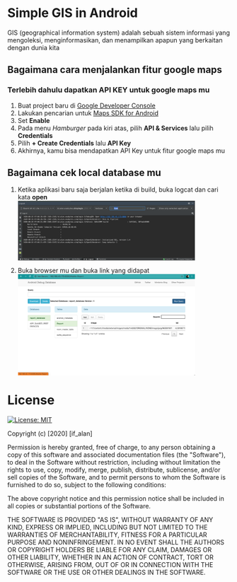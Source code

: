 # Simple GIS in Android

GIS (geographical information system) adalah sebuah sistem informasi yang mengoleksi, menginformasikan, dan menampilkan  apapun yang berkaitan dengan dunia kita

## Bagaimana cara menjalankan fitur google maps

### Terlebih dahulu dapatkan API KEY untuk google maps mu

1. Buat project baru di [Google Developer Console](console.developers.google.com)
2. Lakukan pencarian untuk [Maps SDK for Android](https://console.developers.google.com/apis/api/maps-android-backend.googleapis.com/overview?q=search&referrer=search&project=exabytes-qlue-gis-app)
3. Set **Enable**
4. Pada menu *Hamburger* pada kiri atas, pilih **API & Services** lalu pilih **Credentials**
5. Pilih **+ Create Credentials** lalu **API Key**
6. Akhirnya, kamu bisa  mendapatkan API Key untuk fitur google maps mu

## Bagaimana cek local database mu

1. Ketika aplikasi baru saja berjalan ketika di build, buka logcat dan cari kata **open**
<br><img src="readme/check-local-database.PNG" width="400" align="center"><br>

2. Buka browser mu dan buka link yang didapat
<br><img src="readme/local-database.PNG" width="400" align="center"><br>

# License

[![License: MIT](https://img.shields.io/badge/License-MIT-yellow.svg)](https://opensource.org/licenses/MIT)

Copyright (c) [2020] [if_alan]

Permission is hereby granted, free of charge, to any person obtaining a copy
of this software and associated documentation files (the "Software"), to deal
in the Software without restriction, including without limitation the rights
to use, copy, modify, merge, publish, distribute, sublicense, and/or sell
copies of the Software, and to permit persons to whom the Software is
furnished to do so, subject to the following conditions:

The above copyright notice and this permission notice shall be included in all
copies or substantial portions of the Software.

THE SOFTWARE IS PROVIDED "AS IS", WITHOUT WARRANTY OF ANY KIND, EXPRESS OR
IMPLIED, INCLUDING BUT NOT LIMITED TO THE WARRANTIES OF MERCHANTABILITY,
FITNESS FOR A PARTICULAR PURPOSE AND NONINFRINGEMENT. IN NO EVENT SHALL THE
AUTHORS OR COPYRIGHT HOLDERS BE LIABLE FOR ANY CLAIM, DAMAGES OR OTHER
LIABILITY, WHETHER IN AN ACTION OF CONTRACT, TORT OR OTHERWISE, ARISING FROM,
OUT OF OR IN CONNECTION WITH THE SOFTWARE OR THE USE OR OTHER DEALINGS IN THE
SOFTWARE.
